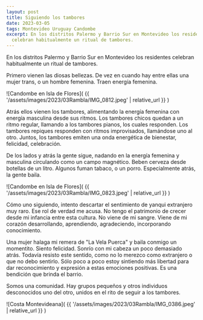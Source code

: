 ```yaml
---
layout: post
title: Siguiendo los tambores
date: 2023-03-05
tags: Montevideo Uruguay Candombe
excerpt: En los distritos Palermo y Barrio Sur en Montevideo los residentes
  celebran habitualmente un ritual de tambores.
---
```


En los distritos Palermo y Barrio Sur en Montevideo los residentes
celebran habitualmente un ritual de tambores.

Primero vienen las diosas bellezas.
De vez en cuando hay entre ellas una mujer trans, o un hombre femenina.
Traen energía femenina.

![Candombe en Isla de Flores](
  {{ '/assets/images/2023/03Rambla/IMG_0812.jpeg' | relative_url }}
)

Atrás ellos vienen los tambores, alimentando la energía femenina con energía
masculina desde sus ritmos. Los tambores chicos quedan a un ritmo regular,
llamando a los tambores pianos, los cuales responden. Los tambores repiques
responden con ritmos improvisados, llamándose uno al otro. Juntos, los tambores
emiten una onda energética de bienestar, felicidad, celebración.

De los lados y atrás la gente sigue, nadando en la energía femenina y
masculina circulando como un campo magnético. Beben cerveza desde botellas
de un litro. Algunos fuman tabaco, o un porro. Especialmente atrás,
la gente baila.

![Candombe en Isla de Flores](
  {{ '/assets/images/2023/03Rambla/IMG_0823.jpeg' | relative_url }}
)

Cómo uno siguiendo, intento descartar el sentimiento de yanqui extranjero muy
raro. Ese rol de verdad me acusa. No tengo el patrimonio de crecer desde
mi infancia entre esta cultura. No viene de mi sangre. Viene de mi corazón
desarrollando, aprendiendo, agradeciendo, incorporando conocimiento.

Una mujer halaga mi remera de "La Vela Puerca" y baila conmigo un momentito.
Siento felicidad. Sonrío con mi cabeza un poco demasiado atrás. Todavía
resisto este sentido, como no lo merezco como extranjero o que no debo
sentirlo. Sólo poco a poco estoy sintiendo más libertad para dar reconocimiento
y expresión a estas emociones positivas. Es una bendición que brinda el barrio.

Somos una comunidad. Hay grupos pequeños y otros individuos desconocidos uno
del otro, unidos en el rito de seguir a los tambores.

![Costa Montevideana](
  {{ '/assets/images/2023/03Rambla/IMG_0386.jpeg' | relative_url }}
)
